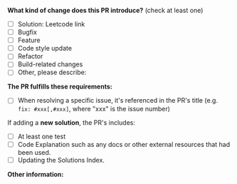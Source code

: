 <!--
Please make sure to read the Contributing Guidelines:
https://github.com/shekohex/leetcode-rs/CONTRIBUTING.md
-->

<!-- PULL REQUEST TEMPLATE -->
<!-- (Update "[ ]" to "[x]" to check a box) -->

**What kind of change does this PR introduce?** (check at least one)

<!--
If you are introducing a new soultion, you must reference the leetcode problem link.
-->

- [ ] Solution: Leetcode link
- [ ] Bugfix
- [ ] Feature
- [ ] Code style update
- [ ] Refactor
- [ ] Build-related changes
- [ ] Other, please describe:

**The PR fulfills these requirements:**

- [ ] When resolving a specific issue, it's referenced in the PR's title (e.g. `fix: #xxx[,#xxx]`, where "xxx" is the issue number)

If adding a **new solution**, the PR's includes:

- [ ] At least one test
- [ ] Code Explanation such as any docs or other external resources that had been used.
- [ ] Updating the Solutions Index.

**Other information:**
